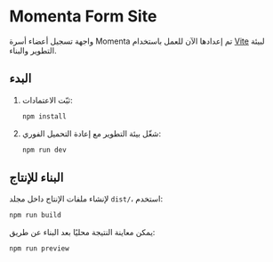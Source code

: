 # Momenta Form Site

واجهة تسجيل أعضاء أسرة Momenta تم إعدادها الآن للعمل باستخدام [Vite](https://vitejs.dev/) لبيئة التطوير والبناء.

## البدء

1. ثبّت الاعتمادات:

   ```bash
   npm install
   ```

2. شغّل بيئة التطوير مع إعادة التحميل الفوري:

   ```bash
   npm run dev
   ```

## البناء للإنتاج

لإنشاء ملفات الإنتاج داخل مجلد `dist/`، استخدم:

```bash
npm run build
```

يمكن معاينة النتيجة محليًا بعد البناء عن طريق:

```bash
npm run preview
```
